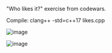 "Who likes it?" exercise from codewars.

Compile: clang++ -std=c++17 likes.cpp

![image](https://user-images.githubusercontent.com/80957111/189511042-27fa9447-68d2-4ced-82ac-a7f29fbd1a60.png)

![image](https://user-images.githubusercontent.com/80957111/189511046-449f1415-4855-45b8-875e-e36634d439d0.png)
